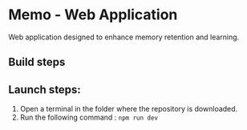 
# Memo - Web Application

Web application designed to enhance memory retention and learning.

## Build steps

## Launch steps:

1. Open a terminal in the folder where the repository is downloaded.
2. Run the following command : ```npm run dev```
   
